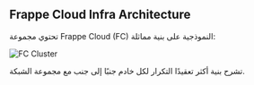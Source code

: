 ## Frappe Cloud Infra Architecture

تحتوي مجموعة Frappe Cloud (FC) النموذجية على بنية مماثلة:

![FC Cluster](https://frappecloud.com/files/fc-cluster.png)

تشرح بنية أكثر تعقيدًا التكرار لكل خادم جنبًا إلى جنب مع مجموعة الشبكة.